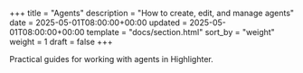 +++
title = "Agents"
description = "How to create, edit, and manage agents"
date = 2025-05-01T08:00:00+00:00
updated = 2025-05-01T08:00:00+00:00
template = "docs/section.html"
sort_by = "weight"
weight = 1
draft = false
+++

Practical guides for working with agents in Highlighter.